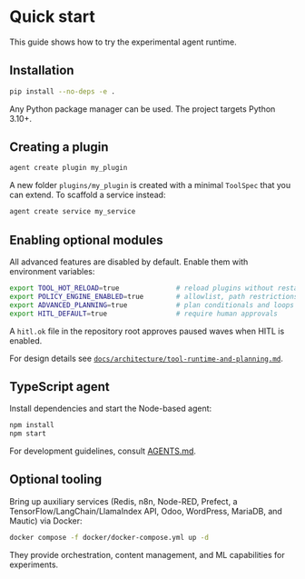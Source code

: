 # Quick start

This guide shows how to try the experimental agent runtime.

## Installation

```bash
pip install --no-deps -e .
```

Any Python package manager can be used. The project targets Python 3.10+.

## Creating a plugin

```bash
agent create plugin my_plugin
```

A new folder `plugins/my_plugin` is created with a minimal `ToolSpec` that you
can extend. To scaffold a service instead:

```bash
agent create service my_service
```

## Enabling optional modules

All advanced features are disabled by default. Enable them with environment variables:

```bash
export TOOL_HOT_RELOAD=true              # reload plugins without restart
export POLICY_ENGINE_ENABLED=true        # allowlist, path restrictions, rate limits
export ADVANCED_PLANNING=true            # plan conditionals and loops
export HITL_DEFAULT=true                 # require human approvals
```

A `hitl.ok` file in the repository root approves paused waves when HITL is enabled.

For design details see [`docs/architecture/tool-runtime-and-planning.md`](architecture/tool-runtime-and-planning.md).

## TypeScript agent

Install dependencies and start the Node-based agent:

```bash
npm install
npm start
```

For development guidelines, consult [AGENTS.md](../AGENTS.md).

## Optional tooling

Bring up auxiliary services (Redis, n8n, Node-RED, Prefect, a TensorFlow/LangChain/LlamaIndex API, Odoo, WordPress, MariaDB, and Mautic) via Docker:

```bash
docker compose -f docker/docker-compose.yml up -d
```

They provide orchestration, content management, and ML capabilities for experiments.


